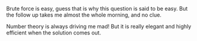 
Brute force is easy, guess that is why this question is said to be easy.  But the follow up takes me almost the whole morning, and no clue.   

Number theory is always driving me mad! But it is really elegant and highly efficient when the solution comes out.   

 
